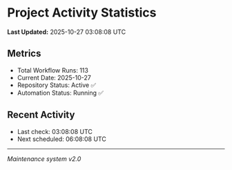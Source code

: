 # Project Activity Statistics

**Last Updated:** 2025-10-27 03:08:08 UTC

## Metrics
- Total Workflow Runs: 113
- Current Date: 2025-10-27
- Repository Status: Active ✅
- Automation Status: Running ✅

## Recent Activity
- Last check: 03:08:08 UTC
- Next scheduled: 06:08:08 UTC

---
*Maintenance system v2.0*
